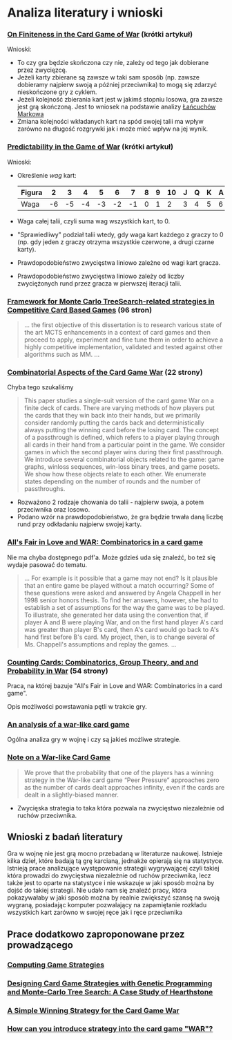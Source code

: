 # Analiza literatury i wnioski

### [On Finiteness in the Card Game of War](https://www.tandfonline.com/doi/pdf/10.4169/amer.math.monthly.119.04.318?needAccess=true&) (krótki artykuł)

Wnioski:

- To czy gra będzie skończona czy nie, zależy od tego jak dobierane przez zwycięzcę.
- Jeżeli karty zbierane są zawsze w taki sam sposób (np. zawsze dobieramy najpierw swoją a później przeciwnika) to mogą się zdarzyć nieskończone gry z cyklem.
- Jeżeli kolejność zbierania kart jest w jakimś stopniu losowa, gra zawsze jest grą skończoną. Jest to wniosek na podstawie analizy [Łańcuchów Markowa](https://pl.wikipedia.org/wiki/%C5%81a%C5%84cuch_Markowa)
- Zmiana kolejności wkładanych kart na spód swojej talii ma wpływ zarówno na długość rozgrywki jak i może mieć wpływ na jej wynik.

### [Predictability in the Game of War](https://www.scq.ubc.ca/predictability-in-the-game-of-war/) (krótki artykuł)

Wnioski:

- Określenie _wag_ kart:

  | Figura | 2   | 3   | 4   | 5   | 6   | 7   | 8   | 9   | 10  | J   | Q   | K   | A   |
  | ------ | --- | --- | --- | --- | --- | --- | --- | --- | --- | --- | --- | --- | --- |
  | Waga   | -6  | -5  | -4  | -3  | -2  | -1  | 0   | 1   | 2   | 3   | 4   | 5   | 6   |

- Waga całej talii, czyli suma wag wszystkich kart, to 0.
- "Sprawiedliwy" podział talii wtedy, gdy waga kart każdego z graczy to 0 (np. gdy jeden z graczy otrzyma wszystkie czerwone, a drugi czarne karty).
- Prawdopodobieństwo zwycięstwa liniowo zależne od wagi kart gracza.
- Prawdopodobieństwo zwycięstwa liniowo zależy od liczby zwyciężonych rund przez gracza w pierwszej iteracji talii.

### [Framework for Monte Carlo TreeSearch-related strategies in Competitive Card Based Games](https://core.ac.uk/download/pdf/143405876.pdf) (96 stron)

> ... the first objective of this dissertation is to research various state of the art MCTS enhancements in a context of card games and then proceed to apply, experiment and fine tune them in order to achieve a highly competitive implementation, validated and tested against other algorithms such as MM. ...

### [Combinatorial Aspects of the Card Game War](https://arxiv.org/pdf/2202.00473.pdf) (22 strony)

Chyba tego szukaliśmy

> This paper studies a single-suit version of the card game War on a finite deck of cards. There are varying methods of how players put the cards that they win back into their hands, but we primarily consider randomly putting the cards back and deterministically always putting the winning card before the losing card. The concept of a passthrough is defined, which refers to a player playing through all cards in their hand from a particular point in the game. We consider games in which the second player wins during their first passthrough. We introduce several combinatorial objects related to the game: game graphs, winloss sequences, win-loss binary trees, and game posets. We show how these objects relate to each other. We enumerate states depending on the number of rounds and the number of passthroughs.

- Rozważono 2 rodzaje chowania do talii - najpierw swoja, a potem przeciwnika oraz losowo.
- Podano wzór na prawdopodobieństwo, że gra będzie trwała daną liczbę rund przy odkładaniu najpierw swojej karty.

### [All's Fair in Love and WAR: Combinatorics in a card game](https://digitalcommons.csbsju.edu/honors_theses/602/)

Nie ma chyba dostępnego pdf'a. Może gdzieś uda się znaleźć, bo też się wydaje pasować do tematu.

> ... For example is it possible that a game may not end? Is it plausible that an entire game be played without a match occurring? Some of these questions were asked and answered by Angela Chappell in her 1998 senior honors thesis. To find her answers, however, she had to establish a set of assumptions for the way the game was to be played. To illustrate, she generated her data using the convention that, if player A and B were playing War, and on the first hand player A's card was greater than player B's card, then A's card would go back to A's hand first before B's card. My project, then, is to change several of Ms. Chappell's assumptions and replay the games. ...

### [Counting Cards: Combinatorics, Group Theory, and and Probability in War](https://digitalcommons.csbsju.edu/cgi/viewcontent.cgi?article=1646&context=honors_theses) (54 strony)

Praca, na której bazuje "All's Fair in Love and WAR: Combinatorics in a card game".

Opis możliwości powstawania pętli w trakcie gry.

### [An analysis of a war-like card game](https://arxiv.org/abs/1001.1017)

Ogólna analiza gry w wojnę i czy są jakieś możliwe strategie.

### [Note on a War-like Card Game](https://www.tandfonline.com/doi/pdf/10.4169/amer.math.monthly.119.09.793?needAccess=true)

> We prove that the probability that one of the players has a winning strategy in the War-like card game “Peer Pressure” approaches zero as the number of cards dealt approaches infinity, even if the cards are dealt in a slightly-biased manner.

- Zwycięska strategia to taka która pozwala na zwycięstwo niezależnie od ruchów przeciwnika.

## Wnioski z badań literatury

Gra w wojnę nie jest grą mocno przebadaną w literaturze naukowej. Istnieje kilka dzieł, które badają tą grę karcianą, jednakże opierają się na statystyce. Istnieją prace analizujące występowanie strategii wygrywającej czyli takiej która prowadzi do zwycięstwa niezależnie od ruchów przeciwnika, lecz także jest to oparte na statystyce i nie wskazuje w jaki sposób można by dojść do takiej strategii. Nie udało nam się znaleźć pracy, która pokazywałaby w jaki sposób można by realnie zwiększyć szansę na swoją wygraną, posiadając komputer pozwalający na zapamiętanie rozkładu wszystkich kart zarówno w swojej ręce jak i ręce przeciwnika

## Prace dodatkowo zaproponowane przez prowadzącego

### [Computing Game Strategies](https://www.researchgate.net/publication/265829608_Computing_Game_Strategies)

### [Designing Card Game Strategies with Genetic Programming and Monte-Carlo Tree Search: A Case Study of Hearthstone](https://www.researchgate.net/publication/348262166_Designing_Card_Game_Strategies_with_Genetic_Programming_and_Monte-Carlo_Tree_Search_A_Case_Study_of_Hearthstone)

### [A Simple Winning Strategy for the Card Game War](https://scienceblogs.com/pontiff/2008/09/12/a-simple-strategy-for-the-card)

### [How can you introduce strategy into the card game "WAR"?](https://www.quora.com/How-can-you-introduce-strategy-into-the-card-game-WAR)
